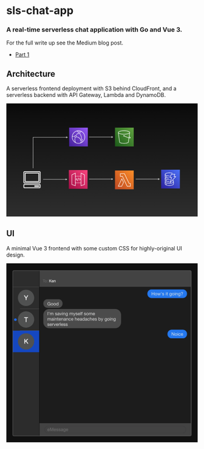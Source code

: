 # sls-chat-app

### A real-time serverless chat application with Go and Vue 3. 

For the full write up see the Medium blog post.
- [Part 1]()

## Architecture

A serverless frontend deployment with S3 behind CloudFront, 
and a serverless backend with API Gateway, Lambda and DynamoDB. 

<img src="architecture.png" width="600">

## UI

A minimal Vue 3 frontend with some custom CSS for 
highly-original UI design. 

<img src="ui.png" width="600">

